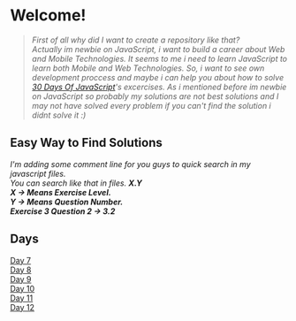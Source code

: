 # Welcome!
>*First of all why did I want to create a repository like that?\
Actually im newbie on JavaScript, i want to build a career about Web and Mobile Technologies. It seems to me i need to learn JavaScript to learn both Mobile and Web Technologies.
So, i want to see own development proccess and maybe i can help you about how to solve  [30 Days Of JavaScript](https://github.com/Asabeneh/30-Days-Of-JavaScript/)'s excercises. As i mentioned before im newbie on JavaScript so probably my solutions are not best solutions and I may not have solved every problem if you can't find the solution i didnt solve it :)*

## Easy Way to Find Solutions 
*I'm adding some comment line for you guys to quick search in my javascript files.\
You can search like that in files. **X.Y**\
**X -> Means Exercise Level.**\
**Y -> Means Question Number.**\
**Exercise 3 Question 2 -> 3.2***

## Days
[Day 7](https://github.com/omurcankaya/30Days-Of-JavaScript-Solutions/tree/main/Day-07/day7.js)\
[Day 8](https://github.com/omurcankaya/30Days-Of-JavaScript-Solutions/blob/main/Day-08/day8.js)\
[Day 9](https://github.com/omurcankaya/30Days-Of-JavaScript-Solutions/blob/main/Day-09/day9.js)\
[Day 10](https://github.com/omurcankaya/30Days-Of-JavaScript-Solutions/blob/main/Day-10/day10.js)\
[Day 11](https://github.com/omurcankaya/30Days-Of-JavaScript-Solutions/blob/main/Day-11/day11.js)\
[Day 12](https://github.com/omurcankaya/30Days-Of-JavaScript-Solutions/blob/main/Day-12/day12.js)
